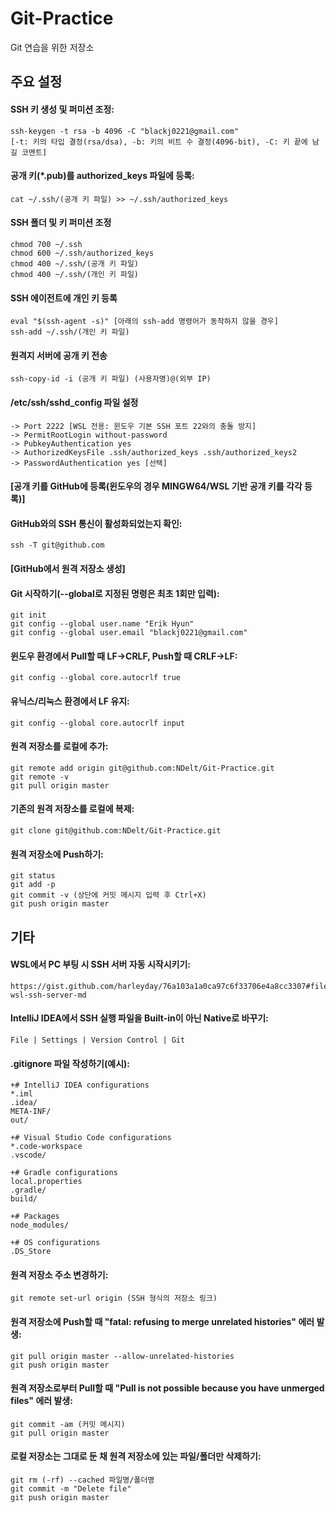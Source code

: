 # Git-Practice  
Git 연습을 위한 저장소

## 주요 설정  
#### SSH 키 생성 및 퍼미션 조정:
```
ssh-keygen -t rsa -b 4096 -C "blackj0221@gmail.com"
[-t: 키의 타입 결정(rsa/dsa), -b: 키의 비트 수 결정(4096-bit), -C: 키 끝에 남길 코멘트]
```

#### 공개 키(*.pub)를 authorized_keys 파일에 등록:
```
cat ~/.ssh/(공개 키 파일) >> ~/.ssh/authorized_keys
```

#### SSH 폴더 및 키 퍼미션 조정
```
chmod 700 ~/.ssh  
chmod 600 ~/.ssh/authorized_keys  
chmod 400 ~/.ssh/(공개 키 파일)  
chmod 400 ~/.ssh/(개인 키 파일)
```

#### SSH 에이전트에 개인 키 등록
```
eval "$(ssh-agent -s)" [아래의 ssh-add 명령어가 동작하지 않을 경우]  
ssh-add ~/.ssh/(개인 키 파일)
```

#### 원격지 서버에 공개 키 전송
```
ssh-copy-id -i (공개 키 파일) (사용자명)@(외부 IP)
```

#### /etc/ssh/sshd_config 파일 설정
```
-> Port 2222 [WSL 전용: 윈도우 기본 SSH 포트 22와의 충돌 방지]  
-> PermitRootLogin without-password  
-> PubkeyAuthentication yes  
-> AuthorizedKeysFile .ssh/authorized_keys .ssh/authorized_keys2  
-> PasswordAuthentication yes [선택]
```

#### [공개 키를 GitHub에 등록(윈도우의 경우 MINGW64/WSL 기반 공개 키를 각각 등록)]

#### GitHub와의 SSH 통신이 활성화되었는지 확인:
```
ssh -T git@github.com
```

#### [GitHub에서 원격 저장소 생성]

#### Git 시작하기(--global로 지정된 명령은 최초 1회만 입력):
```
git init  
git config --global user.name "Erik Hyun"  
git config --global user.email "blackj0221@gmail.com"  
```

#### 윈도우 환경에서 Pull할 때 LF->CRLF, Push할 때 CRLF->LF:
```
git config --global core.autocrlf true
```
#### 유닉스/리눅스 환경에서 LF 유지:
```
git config --global core.autocrlf input
```

#### 원격 저장소를 로컬에 추가:
```
git remote add origin git@github.com:NDelt/Git-Practice.git  
git remote -v  
git pull origin master
```

#### 기존의 원격 저장소를 로컬에 복제:
```
git clone git@github.com:NDelt/Git-Practice.git
```

#### 원격 저장소에 Push하기:
```
git status  
git add -p  
git commit -v (상단에 커밋 메시지 입력 후 Ctrl+X)  
git push origin master
```

## 기타  
#### WSL에서 PC 부팅 시 SSH 서버 자동 시작시키기:
```
https://gist.github.com/harleyday/76a103a1a0ca97c6f33706e4a8cc3307#file-wsl-ssh-server-md
```

#### IntelliJ IDEA에서 SSH 실행 파일을 Built-in이 아닌 Native로 바꾸기:
```
File | Settings | Version Control | Git
```

#### .gitignore 파일 작성하기(예시):
```
+# IntelliJ IDEA configurations  
*.iml  
.idea/  
META-INF/  
out/

+# Visual Studio Code configurations  
*.code-workspace  
.vscode/

+# Gradle configurations  
local.properties  
.gradle/  
build/

+# Packages  
node_modules/

+# OS configurations  
.DS_Store
```

#### 원격 저장소 주소 변경하기:
```
git remote set-url origin (SSH 형식의 저장소 링크)
```

#### 원격 저장소에 Push할 때 "fatal: refusing to merge unrelated histories" 에러 발생:
```
git pull origin master --allow-unrelated-histories  
git push origin master
```

#### 원격 저장소로부터 Pull할 때 "Pull is not possible because you have unmerged files" 에러 발생:
```
git commit -am (커밋 메시지)  
git pull origin master
```

#### 로컬 저장소는 그대로 둔 채 원격 저장소에 있는 파일/폴더만 삭제하기:
```
git rm (-rf) --cached 파일명/폴더명  
git commit -m "Delete file"  
git push origin master
```
